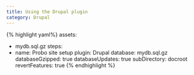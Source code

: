 ```yaml
---
title: Using the Drupal plugin
category: Drupal
---
```


{% highlight yaml%}
assets:
  - mydb.sql.gz
steps:
  - name: Probo site setup
    plugin: Drupal
    database: mydb.sql.gz
    databaseGzipped: true
    databaseUpdates: true
    subDirectory: docroot
    revertFeatures: true
{% endhighlight %}

